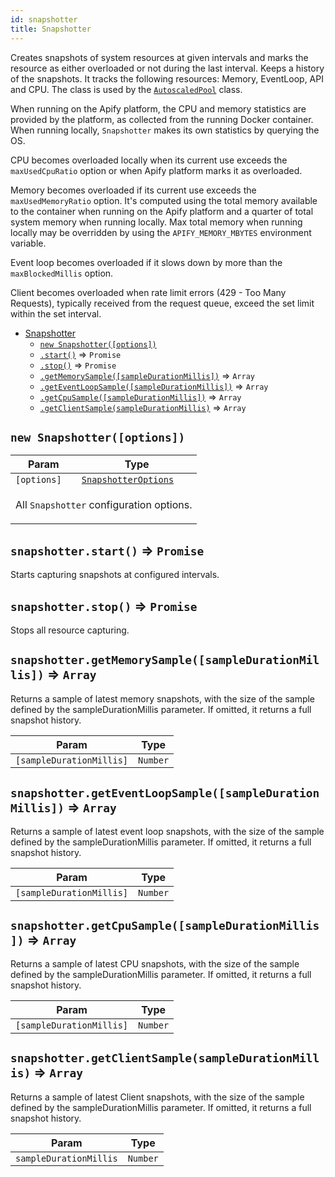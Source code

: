 ```yaml
---
id: snapshotter
title: Snapshotter
---
```


<a name="Snapshotter"></a>

Creates snapshots of system resources at given intervals and marks the resource as either overloaded or not during the last interval. Keeps a history
of the snapshots. It tracks the following resources: Memory, EventLoop, API and CPU. The class is used by the [`AutoscaledPool`](autoscaledpool)
class.

When running on the Apify platform, the CPU and memory statistics are provided by the platform, as collected from the running Docker container. When
running locally, `Snapshotter` makes its own statistics by querying the OS.

CPU becomes overloaded locally when its current use exceeds the `maxUsedCpuRatio` option or when Apify platform marks it as overloaded.

Memory becomes overloaded if its current use exceeds the `maxUsedMemoryRatio` option. It's computed using the total memory available to the container
when running on the Apify platform and a quarter of total system memory when running locally. Max total memory when running locally may be overridden
by using the `APIFY_MEMORY_MBYTES` environment variable.

Event loop becomes overloaded if it slows down by more than the `maxBlockedMillis` option.

Client becomes overloaded when rate limit errors (429 - Too Many Requests), typically received from the request queue, exceed the set limit within the
set interval.

-   [Snapshotter](snapshotter)
    -   [`new Snapshotter([options])`](#new_Snapshotter_new)
    -   [`.start()`](#Snapshotter+start) ⇒ `Promise`
    -   [`.stop()`](#Snapshotter+stop) ⇒ `Promise`
    -   [`.getMemorySample([sampleDurationMillis])`](#Snapshotter+getMemorySample) ⇒ `Array`
    -   [`.getEventLoopSample([sampleDurationMillis])`](#Snapshotter+getEventLoopSample) ⇒ `Array`
    -   [`.getCpuSample([sampleDurationMillis])`](#Snapshotter+getCpuSample) ⇒ `Array`
    -   [`.getClientSample(sampleDurationMillis)`](#Snapshotter+getClientSample) ⇒ `Array`

<a name="new_Snapshotter_new"></a>

## `new Snapshotter([options])`

<table>
<thead>
<tr>
<th>Param</th><th>Type</th>
</tr>
</thead>
<tbody>
<tr>
<td><code>[options]</code></td><td><code><a href="../typedefs/snapshotteroptions">SnapshotterOptions</a></code></td>
</tr>
<tr>
<td colspan="3"><p>All <code>Snapshotter</code> configuration options.</p>
</td></tr></tbody>
</table>
<a name="Snapshotter+start"></a>

## `snapshotter.start()` ⇒ `Promise`

Starts capturing snapshots at configured intervals.

<a name="Snapshotter+stop"></a>

## `snapshotter.stop()` ⇒ `Promise`

Stops all resource capturing.

<a name="Snapshotter+getMemorySample"></a>

## `snapshotter.getMemorySample([sampleDurationMillis])` ⇒ `Array`

Returns a sample of latest memory snapshots, with the size of the sample defined by the sampleDurationMillis parameter. If omitted, it returns a full
snapshot history.

<table>
<thead>
<tr>
<th>Param</th><th>Type</th>
</tr>
</thead>
<tbody>
<tr>
<td><code>[sampleDurationMillis]</code></td><td><code>Number</code></td>
</tr>
<tr>
</tr></tbody>
</table>
<a name="Snapshotter+getEventLoopSample"></a>

## `snapshotter.getEventLoopSample([sampleDurationMillis])` ⇒ `Array`

Returns a sample of latest event loop snapshots, with the size of the sample defined by the sampleDurationMillis parameter. If omitted, it returns a
full snapshot history.

<table>
<thead>
<tr>
<th>Param</th><th>Type</th>
</tr>
</thead>
<tbody>
<tr>
<td><code>[sampleDurationMillis]</code></td><td><code>Number</code></td>
</tr>
<tr>
</tr></tbody>
</table>
<a name="Snapshotter+getCpuSample"></a>

## `snapshotter.getCpuSample([sampleDurationMillis])` ⇒ `Array`

Returns a sample of latest CPU snapshots, with the size of the sample defined by the sampleDurationMillis parameter. If omitted, it returns a full
snapshot history.

<table>
<thead>
<tr>
<th>Param</th><th>Type</th>
</tr>
</thead>
<tbody>
<tr>
<td><code>[sampleDurationMillis]</code></td><td><code>Number</code></td>
</tr>
<tr>
</tr></tbody>
</table>
<a name="Snapshotter+getClientSample"></a>

## `snapshotter.getClientSample(sampleDurationMillis)` ⇒ `Array`

Returns a sample of latest Client snapshots, with the size of the sample defined by the sampleDurationMillis parameter. If omitted, it returns a full
snapshot history.

<table>
<thead>
<tr>
<th>Param</th><th>Type</th>
</tr>
</thead>
<tbody>
<tr>
<td><code>sampleDurationMillis</code></td><td><code>Number</code></td>
</tr>
<tr>
</tr></tbody>
</table>
